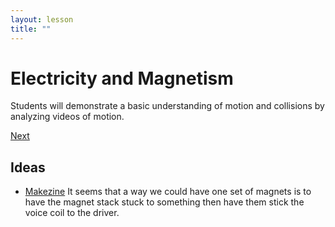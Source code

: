 ```yaml
---
layout: lesson
title: ""
---
```

<script src="https://cdn.mathjax.org/mathjax/latest/MathJax.js?config=TeX-AMS-MML_HTMLorMML" type="text/javascript"></script>

<!--<center>
<img src="images/pt-row-col.png" alt="drawing" width="90%"/>
</center>
-->

# Electricity and Magnetism
Students will demonstrate a basic understanding of motion and collisions by analyzing videos of motion.

[Next](./2.1-voltage-current)

## Ideas
  * [Makezine](https://makezine.com/projects/styrofoam-plate-speaker/)
  It seems that a way we could have one set of magnets is to have the magnet stack stuck to something then have them stick the voice coil to the driver.
  